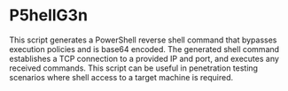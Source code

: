 # P5hellG3n
This script generates a PowerShell reverse shell command that bypasses execution policies and is base64 encoded. The generated shell command establishes a TCP connection to a provided IP and port, and executes any received commands. This script can be useful in penetration testing scenarios where shell access to a target machine is required.
